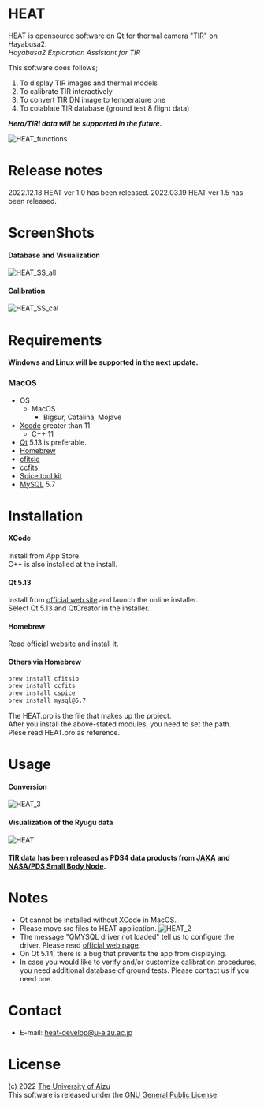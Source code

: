# HEAT

HEAT is opensource software on Qt for thermal camera "TIR" on Hayabusa2.\
*Hayabusa2 Exploration Assistant for TIR*

This software does follows;

1. To display TIR images and thermal models 
1. To calibrate TIR interactively
1. To convert TIR DN image to temperature one
1. To colablate TIR database (ground test & flight data)

***Hera/TIRI data will be supported in the future.***

![HEAT_functions](https://user-images.githubusercontent.com/120307289/207242713-ccd678da-c9e2-49db-b355-d5759525cd2a.png)

# Release notes
2022.12.18 HEAT ver 1.0 has been released.
2022.03.19 HEAT ver 1.5 has been released.

# ScreenShots
#### Database and Visualization
![HEAT_SS_all](https://user-images.githubusercontent.com/120307289/207242524-04d970ad-c9de-491d-b1b2-125c2d818449.png)
#### Calibration
![HEAT_SS_cal](https://user-images.githubusercontent.com/120307289/207242527-45f90848-bf7b-4212-869f-71e5637efae2.png)

# Requirements
#### Windows and Linux will be supported in the next update.
### MacOS
- OS
  - MacOS
    - Bigsur, Catalina, Mojave
- [Xcode](https://developer.apple.com/jp/xcode/) greater than 11
  - C++ 11
- [Qt](https://www.qt.io) 5.13 is preferable.
- [Homebrew](https://brew.sh/index)
- [cfitsio](https://heasarc.gsfc.nasa.gov/fitsio/)
- [ccfits](https://heasarc.gsfc.nasa.gov/fitsio/ccfits/)
- [Spice tool kit](https://naif.jpl.nasa.gov/naif/toolkit.html)
- [MySQL](https://www.mysql.com/) 5.7



# Installation

#### XCode
Install from App Store.\
C++ is also installed at the install.

#### Qt 5.13
Install from [official web site](https://www.qt.io/download-qt-installer?hsCtaTracking=99d9dd4f-5681-48d2-b096-470725510d34%7C074ddad0-fdef-4e53-8aa8-5e8a876d6ab4) and launch the online installer.\
Select Qt 5.13 and QtCreator in the installer.

#### Homebrew
Read [official website](https://brew.sh/index) and install it.

#### Others via Homebrew

```bash
brew install cfitsio
brew install ccfits
brew install cspice
brew install mysql@5.7
```

The HEAT.pro is the file that makes up the project.\
After you install the above-stated modules, you need to set the path.\
Plese read HEAT.pro as reference.

# Usage
#### Conversion
![HEAT_3](https://user-images.githubusercontent.com/120307289/207309416-ced044d7-c2ef-493e-af02-96b1699c2a67.gif)

#### Visualization of the Ryugu data
![HEAT](https://user-images.githubusercontent.com/120307289/207255328-e329bc87-37fb-4c2d-bb70-a66a0d7e5af8.gif)

#### TIR data has been released as PDS4 data products from [JAXA](https://data.darts.isas.jaxa.jp/pub/pds4/data/hyb2/hyb2_tir/) and [NASA/PDS Small Body Node](https://sbn.psi.edu/pds/resource/hayabusa2/tir.html).

# Notes

* Qt cannot be installed without XCode in MacOS.
* Please move src files to HEAT application.
![HEAT_2](https://user-images.githubusercontent.com/120307289/207267548-eee94df1-8d87-47b9-9aa0-724e6e46f415.gif)
* The message "QMYSQL driver not loaded" tell us to configure the driver. Please read [official web page](https://doc.qt.io/qt-6/sql-driver.html).
* On Qt 5.14, there is a bug that prevents the app from displaying.
* In case you would like to verify and/or customize calibration procedures, you need additional database of ground tests. Please contact us if you need one.


# Contact
* E-mail: heat-develop@u-aizu.ac.jp

# License
(c) 2022 [The University of Aizu](https://u-aizu.ac.jp/)\
This software is released under the [GNU General Public License](https://en.wikipedia.org/wiki/GNU_General_Public_License).

